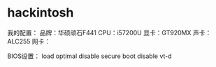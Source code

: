 # hackintosh

  
我的配置：
  品牌：华硕顽石F441
  CPU：i57200U
  显卡：GT920MX
  声卡：ALC255
  网卡：
  
BIOS设置：
  load optimal
  disable secure boot 
  disable vt-d

